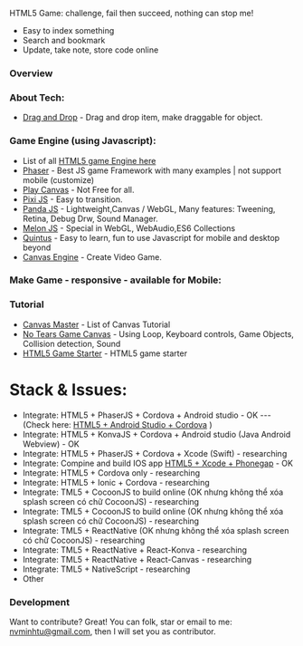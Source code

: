 HTML5 Game: challenge, fail then succeed, nothing can stop me!

* Easy to index something
* Search and bookmark
* Update, take note, store code online

### Overview
### About Tech:
* [Drag and Drop] - Drag and drop item, make draggable for object.

### Game Engine (using Javascript):
* List of all [HTML5 game Engine here]
* [Phaser] - Best JS game Framework with many examples | not support mobile (customize)
* [Play Canvas] - Not Free for all.
* [Pixi JS] - Easy to transition.
* [Panda JS] - Lightweight,Canvas / WebGL, Many features: Tweening, Retina, Debug Drw, Sound Manager.
* [Melon JS] - Special in WebGL, WebAudio,ES6 Collections
* [Quintus] - Easy to learn, fun to use Javascript for mobile and desktop beyond
* [Canvas Engine] - Create Video Game.

### Make Game - responsive - available for Mobile:

### Tutorial
* [Canvas Master] - List of Canvas Tutorial
* [No Tears Game Canvas] - Using Loop, Keyboard controls, Game Objects, Collision detection, Sound
* [HTML5 Game Starter] - HTML5 game starter
# Stack & Issues:

* Integrate: HTML5 + PhaserJS + Cordova + Android studio - OK
--- (Check here: [HTML5 + Android Studio + Cordova] )
* Integrate: HTML5 + KonvaJS + Cordova + Android studio (Java Android Webview) - OK
* Integrate: HTML5 + PhaserJS + Cordova + Xcode (Swift) - researching
* Integrate: Compine and build IOS app [HTML5 + Xcode + Phonegap] - OK
* Integrate: HTML5 + Cordova only - researching
* Integrate: HTML5 + Ionic + Cordova - researching
* Integrate: TML5 + CocoonJS to build online (OK nhưng không thể xóa splash screen có chữ CocoonJS) - researching
* Integrate: TML5 + CocoonJS to build online (OK nhưng không thể xóa splash screen có chữ CocoonJS) - researching
* Integrate: TML5 + ReactNative (OK nhưng không thể xóa splash screen có chữ CocoonJS) - researching
* Integrate: TML5 + ReactNative + React-Konva - researching
* Integrate: TML5 + ReactNative + React-Canvas - researching
* Integrate: TML5 + NativeScript - researching
* Other

### Development

Want to contribute? Great!
You can folk, star or email to me: nvminhtu@gmail.com, then I will set you as contributor.


[//]: # (These are reference links used in the body of this note and get stripped out when the markdown processor does its job. There is no need to format nicely because it shouldn't be seen. Thanks SO - http://stackoverflow.com/questions/4823468/store-comments-in-markdown-syntax)

  [Drag and Drop]: <https://developer.mozilla.org/en-US/docs/Web/API/DragEvent>
  [HTML5 + Android Studio + Cordova]: <http://www.emanueleferonato.com/2016/06/20/make-your-html5-games-run-on-android-devices-with-cordova-and-android-studio/>
  [HTML5 + Xcode + Phonegap]: <http://www.emanueleferonato.com/2015/04/29/from-html5-to-ios-native-game-with-phonegap-step-by-step-guide/>
  [My blog]: <http://it.phuotky.com/>
  [Phaser]: <https://phaser.io/>
  [Play Canvas]: <https://playcanvas.com/>
  [Pixi JS]: <http://www.pixijs.com/>
  [Panda JS]: <http://www.pandajs.net/>
  [Melon JS]: <http://melonjs.org/>
  [HTML5 game Engine here]: <https://html5gameengine.com/>
  [Canvas Engine]: <http://canvasengine.net/>
  [Canvas Master]: <http://codetheory.in/20-best-canvas-tutorials-and-examples-that-will-make-you-a-canvas-master/>
  [Game JS Engine]: <https://gist.github.com/bebraw/768272>
  [Quintus]: <http://www.html5quintus.com/>
  [No Tears Game Canvas]: <https://www.html5rocks.com/en/tutorials/canvas/notearsgame/#toc-sound>
  [HTML5 Game Starter]: <http://html5devstarter.enclavegames.com/>
  